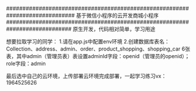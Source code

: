 #############################################################################
基于微信小程序的云开发商城小程序
############################################################################
原生开发，代码相对简单，学习用途

想要拉取学习的同学：
1.请在app.js中配置env环境
2.创建数据库表名：Collection、address、admin、order、product_shopping、shopping_car 6张表，其中admin（管理员表）表设置adminId字段：openid（管理员的openid）；role字段：admin

最后选中自己的云环境，上传部署云环境完成部署，一起学习练习vx：1964525626
